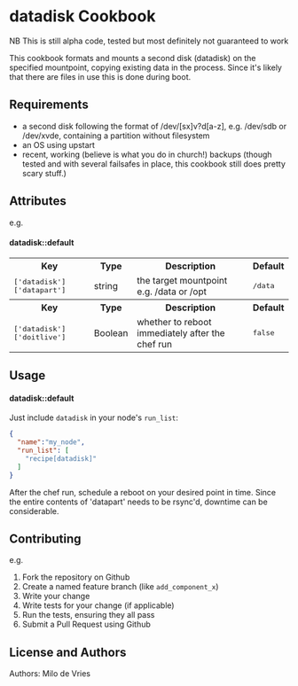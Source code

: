 datadisk Cookbook
=================

NB This is still alpha code, tested but most definitely not guaranteed to work

This cookbook formats and mounts a second disk (datadisk) on the specified mountpoint, copying existing data in the process. Since it's likely that there are files in use this is done during boot.


Requirements
------------
- a second disk following the format of /dev/[sx]v?d[a-z], e.g. /dev/sdb or /dev/xvde, containing a partition without filesystem
- an OS using upstart
- recent, working (believe is what you do in church!) backups (though tested and with several failsafes in place, this cookbook still does pretty scary stuff.)

Attributes
----------

e.g.
#### datadisk::default
<table>
  <tr>
    <th>Key</th>
    <th>Type</th>
    <th>Description</th>
    <th>Default</th>
  </tr>
  <tr>
    <td><tt>['datadisk']['datapart']</tt></td>
    <td>string</td>
    <td>the target mountpoint e.g. /data or /opt</td>
    <td><tt>/data</tt></td>
  </tr>
    <tr>
    <th>Key</th>
    <th>Type</th>
    <th>Description</th>
    <th>Default</th>
  </tr>
  <tr>
    <td><tt>['datadisk']['doitlive']</tt></td>
    <td>Boolean</td>
    <td>whether to reboot immediately after the chef run</td>
    <td><tt>false</tt></td>
  </tr>
</table>

Usage
-----
#### datadisk::default

Just include `datadisk` in your node's `run_list`:

```json
{
  "name":"my_node",
  "run_list": [
    "recipe[datadisk]"
  ]
}
```
After the chef run, schedule a reboot on your desired point in time. Since the entire contents of 'datapart' needs to be rsync'd, downtime can be considerable.

Contributing
------------

e.g.
1. Fork the repository on Github
2. Create a named feature branch (like `add_component_x`)
3. Write your change
4. Write tests for your change (if applicable)
5. Run the tests, ensuring they all pass
6. Submit a Pull Request using Github

License and Authors
-------------------
Authors: Milo de Vries

